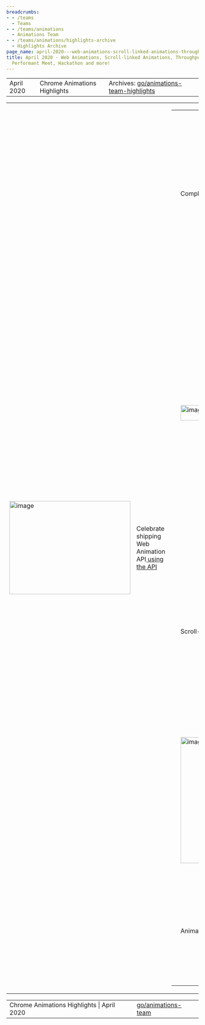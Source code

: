 ```yaml
---
breadcrumbs:
- - /teams
  - Teams
- - /teams/animations
  - Animations Team
- - /teams/animations/highlights-archive
  - Highlights Archive
page_name: april-2020---web-animations-scroll-linked-animations-throughput-metrics-and-more
title: April 2020 - Web Animations, Scroll-linked Animations, Throughput Metrics,
  Performant Meet, Hackathon and more!
---
```


<table>
<tr>

<td>April 2020</td>

<td>Chrome Animations Highlights</td>

<td>Archives: <a href="http://go/animations-team-highlights">go/animations-team-highlights</a></td>

</tr>
</table>

<table>
<tr>

<td><img alt="image" src="https://lh5.googleusercontent.com/Asd0BAjki50O1Jd36jqK8YY87ftxZs4-UTyjagI2h_J-YXt_TCDKwOVcib-lSWoPZzyqhL9DmvaipvwzNVLkpwxr3acGYHXxUbY2m3xeNtuBRmz70cD3ii11lX7NceLqahtL_5Uf" height=244 width=317></td>

<td>Celebrate shipping Web Animation API<a href="https://jsbin.com/weqamosare/1/edit?js,output"> using the API</a></td>

<td><table></td>
<td><tr></td>

<td><td colspan=2>Complete Web Animation API in M84!</td></td>

<td><td colspan=2>The <a href="https://drafts.csswg.org/web-animations-1/">API</a> provides developers with a powerful way to create and control animations on the web including existing CSS Animations and Transitions. After years of effort by the Animation team, Kevin (kevers@) sent out the final <a href="https://groups.google.com/a/chromium.org/forum/#!topic/blink-dev/Wu4yPMznUw0">Intent to Ship</a> and turned on the feature <a href="https://chromium-review.googlesource.com/c/chromium/src/+/2161345">by default</a> in M84! Here is a <a href="https://docs.google.com/document/d/1sWAEytrZDxQWnnqozMSzI2lHvIJ0kF3dzgy9Q1PbYjE/edit">showcase</a> of all the new features. This was a collaborative effort with other browsers which is why the same rich API would be available in <a href="https://webkit.org/blog/10266/web-animations-in-safari-13-1/">Safari</a> and <a href="https://hacks.mozilla.org/2020/04/firefox-75-ambitions-for-april/">Firefox</a> as well. There is still <a href="https://github.com/w3c/csswg-drafts/labels/web-animations-2">room for improvement</a> but let’s take some time to celebrate this big milestone in animations! Thanks to the dozens of developers across five+ organizations (Chrome, Microsoft, Firefox, Igalia, Opera etc.) who have contributed to this! </td></td>

<td><td colspan=2><img alt="image" src="https://lh5.googleusercontent.com/LqXcIohcW0fR8okipubge1E96AcHRzz3xbiq4OubalRtluI5uHTUXSmkFMPNNqy2tLIkW4sRA2sVT8Ugg_wxNNCxvLXMc7wVyhWzcv0tlcNba_EhRbQJKJlTMj_iGoeBzR0z28Ac" height=230 width=459></td></td>

<td><td colspan=2>A long journey of shipping Web Animation API</td></td>

<td></tr></td>
<td><tr></td>
<td></tr></td>
<td><tr></td>

<td><td><img alt="image" src="https://lh4.googleusercontent.com/YcuCWIgXIi7sSxu3o_nP5sEfCPm9JC3eFAe4-xHZ3KC3UXV5FkXsOZJqUUdZo7X9M8TcWU_CIC-ZhOZZjxiIgvZqI0jA6deOklMCJ3BgMLKhB7HBS0rw5g-aSp0Hj3_mWR6INTTp" height=40 width=273></td></td>

<td><td>Green Volume Meter</td></td>

<td><td>Google Meet usage has surged significantly, <a href="https://www.theverge.com/2020/4/28/21240434/google-meet-three-million-users-per-day-pichai-earnings">adding 3M users per day</a>. We’ve noticed that the green volume meter was unexpectedly re-rastered during animation, causing significant CPU usage. Rob (flackr@) came to the rescue and <a href="https://bugs.chromium.org/p/chromium/issues/detail?id=1074055">fixed</a> the issue by preserving the raster scale for animations with will-change: transform. This avoids unnecessary and expensive rasterization, and should greatly reduce CPU/power usage. </td></td>

<td><td><img alt="image" src="https://lh4.googleusercontent.com/xs4GcGU_ey6XxTBPJndhQgyTwZTMiNFuTX3bOTnxgImBUZGsXFIvlhTMbv-x28U93zhNiZP3TC168i_8MloXC2zT3iZxd-zWw6CLHSVYfijGqMQCHLqAwo5fNp6bT2sJes9VsL6o" height=152 width=280></td></td>

<td><td>Better Frame Throughput Metrics</td></td>

<td><td>Frame Throughput is severely impacted during initial page load, often dominating the metric. Xida (xidachen@) modified the sampling logic to measure from 5s to 10s, resulting in more accurate and meaningful values. One site’s dropped frames moved from 84% to 15% at 50th percentile and 99% to 75% at the 95th percentile.</td></td>

<td></tr></td>
<td><tr></td>

<td><td colspan=2>Scroll-linked Animations</td></td>

<td><td colspan=2>It’s been a productive month for scroll-linked animations. Majid (majidvp@) and Yi (yigu@) wrote a full-fledged <a href="https://github.com/w3c/csswg-drafts/blob/master/scroll-animations-1/EXPLAINER.md">explainer</a> for scroll timeline discussing many of the design trade-offs and showcasing multiple examples. Olga (<a href="mailto:gerchiko@microsoft.com">gerchiko@microsoft.com</a>) landed the spec change and implementation for using “zero” as initial start time for scroll-linked animation. Majid landed implementation for <a href="https://github.com/w3c/csswg-drafts/issues/4337">element-based scroll offset</a> and Yi added full support for running scroll-linked animations on the compositor. We now have enough implemented to see the <a href="https://majido.github.io/scroll-timeline/demo/parallax/">demo</a> we built using polyfill now works natively in Chrome Canary with the flag enable-experimental-web-platform-features.</td></td>

<td></tr></td>
<td><tr></td>

<td><td><img alt="image" src="https://lh4.googleusercontent.com/DrrQOx_U_ImfrYijLwAGdIm_khjezvah8V_DwBsvjgErlu-JBozu03cJ4oBy2k3yoGby56gfExyyGK210bfPnF5gMshGzXO4TuWhJ46fgW6N_GCAdG1oJ83s9JbXtDRLSkWRymYM" height=330 width=257></td></td>

<td><td>The timeline start/end offsets are computed based on position of element on the page. When we increase the margin of the element the offsets get updated which affects currentTime and subsequently the animation output.</td></td>

<td><td><img alt="image" src="https://lh4.googleusercontent.com/7yFkBLxKEQnOW-Sdk10vdZluDxgGPQthrGPZG247xYSdHJiTDpmwuxk1mm9jNKFAR1orKDHaFO9abHThe-cdtZd20DjlRb4hdC0085ODhLqnzabP9PkpvtuiC5sYslmxtj5SFilB" height=329 width=254></td></td>

<td><td>Scroll-linked animations show up in devtools and can be scrubbed on-demand!</td></td>

<td></tr></td>
<td><tr></td>

<td><td colspan=2>Animations Team Hackathon</td></td>

<td><td colspan=2>To better understand the Web Animation APIs we’re using and experience the awesome ergonomics of them, and/or pain points, Gene (girard@) initiated the first ever Animations team 1-day hackathon. We created lots of fun experiments that exercise the new APIs: <a href="https://majido.github.io/animation_jam/app/index.html">interactive animation editor</a>, <a href="https://codepen.io/shengha2/pen/NWGWLvq">tetris</a>, <a href="https://codepen.io/yigu/pen/dyYPoLY">ping pong</a>, <a href="https://codepen.io/george-steel/pen/zYvYWxO">got it game</a>, <a href="https://jsbin.com/tanuzonixo/1/edit?html,css,js,output">pendulum </a>(<a href="https://docs.google.com/document/d/1VImYZIzh6mSRwBhSgwiUsB8Mj9NCASqMYzXEa4JXXk4/edit?usp=sharing">explainer).</a></td></td>

<td><td colspan=2><img alt="image" src="https://lh4.googleusercontent.com/T_bcxoaClVBZ9n8k-zQlEaI9eMHlIamrMH4ydr7WSvu0hmvTec4RwW9ZsjCEc42w1VrhCY6QHwNXRFnUDmSkjHGvNBAKNXEb_x0C5qF2KegFbmFY2j01q_r4sBIbQnOVYdw66L4b" height=241 width=245></td></td>

<td><td colspan=2>Constructing the perfect pendulum: an exercise in using the web-animations API</td></td>

<td></tr></td>
<td><tr></td>
<td></tr></td>
<td></table></td>

</tr>
</table>

<table>
<tr>

<td>Chrome Animations Highlights | April 2020</td>

<td><a href="http://go/animations-team">go/animations-team</a></td>

</tr>
</table>